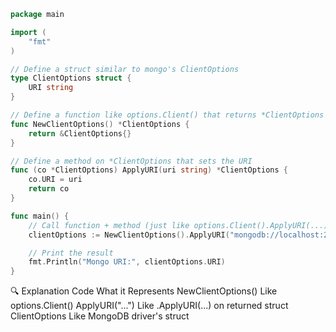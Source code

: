 ```go
package main

import (
	"fmt"
)

// Define a struct similar to mongo's ClientOptions
type ClientOptions struct {
	URI string
}

// Define a function like options.Client() that returns *ClientOptions
func NewClientOptions() *ClientOptions {
	return &ClientOptions{}
}

// Define a method on *ClientOptions that sets the URI
func (co *ClientOptions) ApplyURI(uri string) *ClientOptions {
	co.URI = uri
	return co
}

func main() {
	// Call function + method (just like options.Client().ApplyURI(...))
	clientOptions := NewClientOptions().ApplyURI("mongodb://localhost:27017")

	// Print the result
	fmt.Println("Mongo URI:", clientOptions.URI)
}
```

🔍 Explanation
Code	What it Represents
NewClientOptions()	Like options.Client()
ApplyURI("...")	Like .ApplyURI(...) on returned struct
ClientOptions	Like MongoDB driver's struct